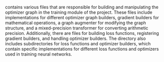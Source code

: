 contains various files that are responsible for building and manipulating the optimizer graph in the training module of the project. These files include implementations for different optimizer graph builders, gradient builders for mathematical operations, a graph augmenter for modifying the graph structure, and a mixed-precision transformer for converting arithmetic precision. Additionally, there are files for building loss functions, registering gradient builders, and handling optimizer builders. The directory also includes subdirectories for loss functions and optimizer builders, which contain specific implementations for different loss functions and optimizers used in training neural networks.